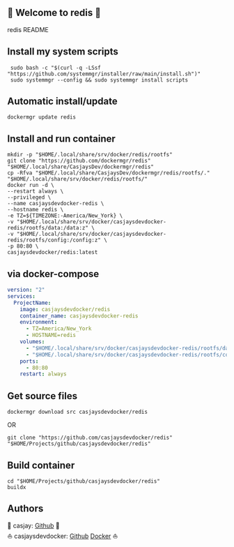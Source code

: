 ## 👋 Welcome to redis 🚀  

redis README  
  
  
## Install my system scripts  

```shell
 sudo bash -c "$(curl -q -LSsf "https://github.com/systemmgr/installer/raw/main/install.sh")"
 sudo systemmgr --config && sudo systemmgr install scripts  
```
  
## Automatic install/update  
  
```shell
dockermgr update redis
```
  
## Install and run container
  
```shell
mkdir -p "$HOME/.local/share/srv/docker/redis/rootfs"
git clone "https://github.com/dockermgr/redis" "$HOME/.local/share/CasjaysDev/dockermgr/redis"
cp -Rfva "$HOME/.local/share/CasjaysDev/dockermgr/redis/rootfs/." "$HOME/.local/share/srv/docker/redis/rootfs/"
docker run -d \
--restart always \
--privileged \
--name casjaysdevdocker-redis \
--hostname redis \
-e TZ=${TIMEZONE:-America/New_York} \
-v "$HOME/.local/share/srv/docker/casjaysdevdocker-redis/rootfs/data:/data:z" \
-v "$HOME/.local/share/srv/docker/casjaysdevdocker-redis/rootfs/config:/config:z" \
-p 80:80 \
casjaysdevdocker/redis:latest
```
  
## via docker-compose  
  
```yaml
version: "2"
services:
  ProjectName:
    image: casjaysdevdocker/redis
    container_name: casjaysdevdocker-redis
    environment:
      - TZ=America/New_York
      - HOSTNAME=redis
    volumes:
      - "$HOME/.local/share/srv/docker/casjaysdevdocker-redis/rootfs/data:/data:z"
      - "$HOME/.local/share/srv/docker/casjaysdevdocker-redis/rootfs/config:/config:z"
    ports:
      - 80:80
    restart: always
```
  
## Get source files  
  
```shell
dockermgr download src casjaysdevdocker/redis
```
  
OR
  
```shell
git clone "https://github.com/casjaysdevdocker/redis" "$HOME/Projects/github/casjaysdevdocker/redis"
```
  
## Build container  
  
```shell
cd "$HOME/Projects/github/casjaysdevdocker/redis"
buildx 
```
  
## Authors  
  
🤖 casjay: [Github](https://github.com/casjay) 🤖  
⛵ casjaysdevdocker: [Github](https://github.com/casjaysdevdocker) [Docker](https://hub.docker.com/u/casjaysdevdocker) ⛵  
